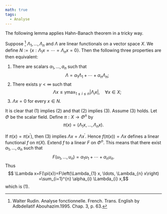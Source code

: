 ```yaml
---
math: true
tags:
  - Analyse
---
```



The following lemma applies Hahn-Banach theorem in a tricky way.

<div class="lemma">

Suppose [^1] $\Lambda_{1}, \ldots, \Lambda_{n}$ and $\Lambda$ are linear functionals on a vector
space $X .$
We define $N:=\{ x: \Lambda_{1} x=\cdots=\Lambda_{n} x=0 \}$.
Then the following three properties are then equivalent:

1) There are scalars $\alpha_{1}, \ldots, a_{n}$ such that
   $$ \Lambda = \alpha_1 \Lambda_1 + \cdots + \alpha_n \Lambda_{n};$$
2) There exists $\gamma < \infty$ such that
   $$ \Lambda x \leq \gamma \max _{1 \leq i \leq n} \left| \Lambda_{i} x\right|, \quad \forall x \in X;$$
3) $\Lambda x=0$ for every $x \in N$.
</div>

<div class="proof">

It is clear that (1) implies (2) and that (2) implies (3). Assume (3)
holds.
Let $\Phi$ be the scalar field.
Define $\pi: X \rightarrow \Phi^{n}$ by
$$\pi(x)=\left(\Lambda_{1} x, \ldots, \Lambda_{n} x\right).$$

If $\pi(x)=\pi\left(x^{\prime}\right)$,
then (3) implies $\Lambda x=\Lambda x^{\prime}.$
Hence $f(\pi(x))=\Lambda x$ defines a
linear functional $f$ on $\pi(X).$
Extend $f$ to a linear $F$ on $\Phi^n$.
This means that there exist $\alpha_1,\ldots,\alpha_n$ such that
$$ F\left(u_{1}, \ldots, u_{n}\right)=\alpha_{1} u_{1}+\cdots+\alpha_{n} u_{n}.$$
Thus $$ \Lambda x=F(\pi(x))=F\left(\Lambda_{1} x, \ldots, \Lambda_{n} x\right)
=\sum_{i=1}^{n} \alpha_{i} \Lambda_{i} x,$$
which is (1).
</div>


[^1]: Walter Rudin. Analyse fonctionnelle. French. Trans. English by Adbdellatif Abouhazim.1995. Chap. 3, p. 63.
